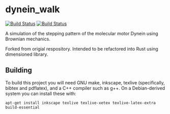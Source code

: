 # dynein_walk

[![Build Status](https://travis-ci.org/droundy/dynein_walk.svg?branch=master)](https://travis-ci.org/droundy/dynein_walk)
[![Build Status](https://semaphoreci.com/api/v1/droundy/dynein_walk/branches/master/badge.svg)](https://semaphoreci.com/droundy/dynein_walk)

A simulation of the stepping pattern of the molecular motor Dynein using Brownian mechanics.


Forked from origial respository. Intended to be refactored into Rust using dimensioned library.

## Building

To build this project you will need GNU make, inkscape, texlive
(specifically, bibtex and pdflatex), and a C++ compiler such as g++.
On a Debian-derived system  you can install these with:

    apt-get install inkscape texlive texlive-xetex texlive-latex-extra build-essential
